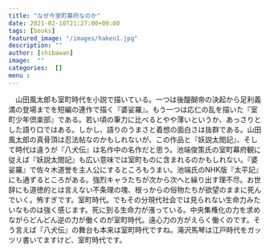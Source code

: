 ```yaml
---
title: "なぜ今室町幕府なのか"
date: 2021-02-10T21:27:00+09:00
tags: [books]
featured_image: "/images/haken1.jpg"
description: ""
author: [shibawan]
image:  ""
categories:  []
menu :
---
```

　山田風太郎も室町時代を小説で描いている。一つは後醍醐帝の決起から足利義満の登場までを短編の連作で描く『婆娑羅』。もう一つは応仁の乱を描いた『室町少年倶楽部』である。若い頃の筆力に比べるとやや薄いというか、あっさりとした語り口ではある。しかし、語りのうまさと着想の面白さは抜群である。山田風太郎の真骨頂は忍法帖なのかもしれないが、この作品と『妖説太閤記』、そして時代は違うが『八犬伝』は名作中の名作だと思う。池端俊策氏の室町幕府観に従えば『妖説太閤記』も広い意味では室町ものに含まれるのかもしれない。『婆娑羅』で佐々木道誉を主人公にするところもうまい。池端氏のNHK版『太平記』にも通ずるところがある。強烈キャラたちが次から次へと繰り出す理不尽。お世辞にも道徳的とは言えない不条理の塊、根っからの俗物たちが欲望のままに死んでいく。怖すぎです。室町時代。でもその分現代社会では見られない生命力みたいなものは強く感じます。死に到る生命力が漲っている。中央集権化の力を求めながらどんどん逆の力が働くのが室町時代。遠心力の方がえらく働くのです。そう言えば『八犬伝』の舞台も本来は室町時代ですね。滝沢馬琴は江戸時代をガッツリ書いてますけど、室町時代です。
